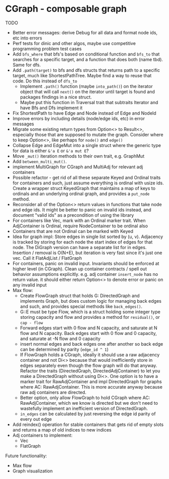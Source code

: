 # CGraph - composable graph

TODO
 - Better error messages: derive Debug for all data and format node ids, etc into errors
 - Perf tests for dinic and other algos, maybe use competitive programming problem test cases
 - Add `bfs_where` that bfs's based on conditional function and `bfs_to` that searches for a specific target, and a function that does both (name tbd). Same for dfs.
 - Add `.path(target)` to bfs and dfs structs that returns path to a specific target, much like ShortestPathTree. Maybe find a way to reuse that code. Do this instead of `dfs_to`
    - Implement `.path()` function (maybe `into_path()`) on the iterator object that will call `next()` on the iterator until target is found and packages findings in a nice struct.
    - Maybe put this function in Traversal trait that subtraits Iterator and have Bfs and Dfs implement it
 - Fix ShortestPath to have Edge and Node instead of Edge and NodeId
 - Improve errors by including details (node/edge ids, etc) in error messages
 - Migrate some existing return types from Option<> to Result<>, especially those that are supposed to mutate the graph. Consider where to keep Option<>, like perhaps for `node()` and `edge()`
 - Collapse Edge and EdgeMut into a single struct where the generic type for data is either `&'a E` or `&'a mut E`?
 - Move `_mut()` iteration methods to their own trait, e.g. GraphMut
 - Add `between_multi_mut()`.
 - implement MultiGraph for CGraph and MultiAdj for relevant adj containers
 - Possible refactor - get rid of all these separate Keyed and Ordinal traits for containers and such, just assume everything is ordinal with usize ids. Create a wrapper struct KeyedGraph that maintains a map of keys to ordinals and an underlying ordinal graph, and provides a `put_node` method.
 - Reconsider all of the Option<> return values in functions that take node and edge ids. It might be better to panic on invalid ids instead, and document "valid ids" as a precondition of using the library
 - For containers like Vec<Node>, mark with an Ordinal marker trait. When AdjContainer is Ordinal, require NodeContainer to be ordinal also
 - Containers that are not Ordinal can be marked with Keyed
 - Idea for graph impl: Store edges in single list sorted by (u, v). Adjacency is tracked by storing for each node the start index of edges for that node. The DiGraph version can have a separate list for in edges. Insertion / removal is O(N+E), but iteration is very fast since it's just one vec. Call it FlatAdjList / FlatGraph
 - For containers, panic on invalid input. Invariants should be enforced at higher level (in CGraph). Clean up container contracts / spell out behavior assumptions explicitly. e.g. adj container `insert_node` has no return value. it should either return Option<> to denote error or panic on any invalid input
 - Max flow:
    - Create FlowGraph struct that holds G: DirectedGraph and implements Graph, but does custom logic for managing back edges and such, and provides special methods like `back_edges()`.
    - G::E must be type Flow, which is a struct holding some integer type storing capacity and flow and provides a method for `residual()`, or `cap - flow`
	- Forward edges start with 0 flow and N capacity, and saturate at N flow and N capacity. Back edges start with 0 flow and 0 capacity, and saturate at -N flow and 0 capacity
    - insert normal edges and back edges one after another so back edge can be determined by parity (`edge_id ^ 1`)
    - If FlowGraph holds a CGraph, ideally it should use a raw adjacency container and not Di<> because that would inefficiently store in edges separately even though the flow graph will do that anyway. Refactor the traits (DirectedGraph, DirectedAdjContainer) to let you make a DirectedGraph without using Di<>. One option is to have a marker trait for RawAdjContainer and impl DirectedGraph for graphs where AC: RawAdjContainer. This is more accurate anyway because raw adj containers are directed.
    - Better option, only allow FlowGraph to hold CGraph where AC: RawAdjContainer, which we know is directed but we don't need to wastefully implement an inefficient version of DirectedGraph.
    - `in_edges` can be calculated by just reversing the edge id parity of every out edge
 - Add reindex() operation for stable containers that gets rid of empty slots and returns a map of old indices to new indices
 - Adj containers to implement:
    - Vec<Map>
    - FlatGraph

Future functionality:
- Max flow
- Graph visualization
